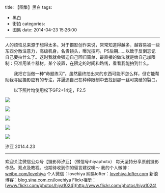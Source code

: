title: 【图集】黑白
tags:
  - 黑白
  - 街拍
categories:
  - 图集
date: 2014-04-23 15:26:00
---
人的烦恼总来源于想得太多。对于摄影创作来说，常常知道得越多，越容易被一些东西分散注意力，高级机身，名贵镜头，曝光技巧，PS后期……以致于反倒忘记自己要拍什么了。这时我就会强迫自己回归简单，最直接的做法就是给自己加限制：只准用某个器材，某个设置，在限定的时间和路线，看看我能拍到什么。

　　我把它当做一种“命题练习”。虽然最终拍出来的东西可能不怎么样，但它能帮助我寻回摄影应有的专注，并逼迫自己在种种限制中去找到那一丝可突破的裂口。

　　以下照片均使用松下GF2+14定，F2.5
  
![](http://mmbiz.qpic.cn/mmbiz/xBmfrfspdrwzgGf9tIZFLmKRPz9qB49de38WnRMiabcqEWL07nw46DWOibcTNWYw40EfwWFicc3GSEeJoIiaD1g9ibQ/0)

![](http://mmbiz.qpic.cn/mmbiz/xBmfrfspdrxdd0cRF5j0p9ALW3AQkkTG7XsuibiaficU4PUL3v6gcntuFxjkf0RHq35wIIccjPDaT9HEicQTwk0bXQ/0)

![](http://mmbiz.qpic.cn/mmbiz/xBmfrfspdrxdd0cRF5j0p9ALW3AQkkTGTld9F1UZBKkTyZzWtvJgqjVaibfq9FdqVOhoZXY4GArq6GMokFF6icaw/0)

![](http://mmbiz.qpic.cn/mmbiz/xBmfrfspdrxdd0cRF5j0p9ALW3AQkkTGXiaTib8gt2JEgZFsWFuh48LMtEGmLWn7GSpk7CwCuibxpvVh4UhmwhUYA/0)

![](http://mmbiz.qpic.cn/mmbiz/xBmfrfspdrxdd0cRF5j0p9ALW3AQkkTG0icIYxZcwKTHTfftvAEibFIe7AcRIVAP0Hm3zwvAHRbIERA3AQ2nWm9g/0)


汐亚
2014.4.23

---------------

欢迎关注微信公众号【摄影师汐亚】（微信号:hiyaphoto）
每天坚持分享原创摄影作品、观点及教程。也期待收到你的留言建议噢～
我的个人微博：[weibo.com/lovehiya](http://weibo.com/lovehiya)
个人微信：lovehiya
网易lofter：[lovehiya.lofter.com](http://lovehiya.lofter.com)
新浪博客：[blog.sina.com.cn/lovehiya](http://blog.sina.com.cn/lovehiya)
Flickr相册：[www.flickr.com/photos/hiya1024](http://www.flickr.com/photos/hiya1024)